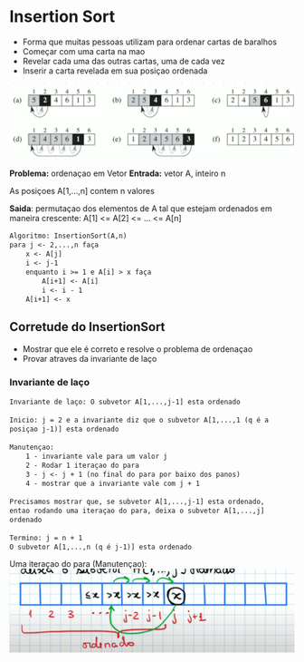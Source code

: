# Insertion Sort
- Forma que muitas pessoas utilizam para ordenar cartas de baralhos
- Começar com uma carta na mao
- Revelar cada uma das outras cartas, uma de cada vez
- Inserir a carta revelada em sua posiçao ordenada

![InsertionSort](../resources/insertionSort.png)

**Problema:** ordenaçao em Vetor
**Entrada:** vetor A, inteiro n

As posiçoes A[1,...,n] contem n valores

**Saida**: permutaçao dos elementos de A tal que estejam ordenados em maneira crescente: 
A[1] <= A[2] <= ... <= A[n]


```pseudocodigo
Algoritmo: InsertionSort(A,n)
para j <- 2,...,n faça
    x <- A[j]
    i <- j-1
    enquanto i >= 1 e A[i] > x faça
        A[i+1] <- A[i]
        i <- i - 1
    A[i+1] <- x
```

## Corretude do InsertionSort
- Mostrar que ele é correto e resolve o problema de ordenaçao
- Provar atraves da invariante de laço

### Invariante de laço
```
Invariante de laço: O subvetor A[1,...,j-1] esta ordenado

Inicio: j = 2 e a invariante diz que o subvetor A[1,...,1 (q é a posiçao j-1)] esta ordenado

Manutençao: 
    1 - invariante vale para um valor j
    2 - Rodar 1 iteraçao do para
    3 - j <- j + 1 (no final do para por baixo dos panos)
    4 - mostrar que a invariante vale com j + 1

Precisamos mostrar que, se subvetor A[1,...,j-1] esta ordenado, 
entao rodando uma iteraçao do para, deixa o subvetor A[1,...,j] ordenado

Termino: j = n + 1
O subvetor A[1,...,n (q é j-1)] esta ordenado    
```
Uma iteraçao do para (Manutençao):
![Invariante de laço](../resources/insertionSortInvarianteLaco.png)